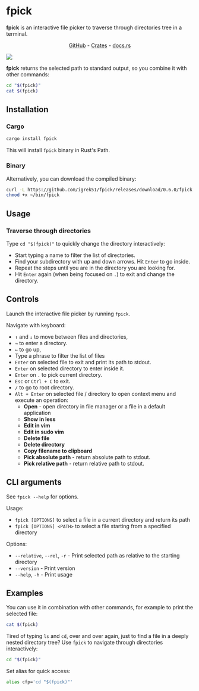 # fpick

**fpick** is an interactive file picker to traverse through directories tree in a terminal.

<div align="center">
    <a href="https://github.com/igrek51/fpick">GitHub</a>
    -
    <a href="https://crates.io/crates/fpick">Crates</a>
    -
    <a href="https://docs.rs/crate/fpick/">docs.rs</a>
</div>

![](./docs/img/screenshot1.png)

**fpick** returns the selected path to standard output, so you combine it with other commands:
```sh
cd "$(fpick)"
cat $(fpick)
```

## Installation
### Cargo
```sh
cargo install fpick
```
This will install `fpick` binary in Rust's Path.

### Binary
Alternatively, you can download the compiled binary:

```sh
curl -L https://github.com/igrek51/fpick/releases/download/0.6.0/fpick -o ~/bin/fpick
chmod +x ~/bin/fpick
```

## Usage
### Traverse through directories
Type `cd "$(fpick)"` to quickly change the directory interactively:

- Start typing a name to filter the list of directories.
- Find your subdirectory with up and down arrows. Hit `Enter` to go inside.
- Repeat the steps until you are in the directory you are looking for.
- Hit `Enter` again (when being focused on `.`) to exit and change the directory.

## Controls
Launch the interactive file picker by running `fpick`.

Navigate with keyboard:

- `↑` and `↓` to move between files and directories,
- `→` to enter a directory.
- `←` to go up,
- Type a phrase to filter the list of files
- `Enter` on selected file to exit and print its path to stdout.
- `Enter` on selected directory to enter inside it.
- `Enter` on `.` to pick current directory.
- `Esc` or `Ctrl + C` to exit.
- `/` to go to root directory.
- `Alt + Enter` on selected file / directory to open context menu and execute an operation:
  - **Open** - open directory in file manager or a file in a default application
  - **Show in less**
  - **Edit in vim**
  - **Edit in sudo vim**
  - **Delete file**
  - **Delete directory**
  - **Copy filename to clipboard**
  - **Pick absolute path** - return absolute path to stdout.
  - **Pick relative path** - return relative path to stdout.

## CLI arguments
See `fpick --help` for options.

Usage:
- `fpick [OPTIONS]` to select a file in a current directory and return its path
- `fpick [OPTIONS] <PATH>` to select a file starting from a specified directory

Options:
- `--relative`, `--rel`, `-r` - Print selected path as relative to the starting directory
- `--version` - Print version
- `--help`, `-h` - Print usage

## Examples
You can use it in combination with other commands, for example to print the selected file:
```sh
cat $(fpick)
```

Tired of typing `ls` and `cd`, over and over again,
just to find a file in a deeply nested directory tree?
Use `fpick` to navigate through directories interactively:
```sh
cd "$(fpick)"
```

Set alias for quick access:
```sh
alias cfp='cd "$(fpick)"'
```

